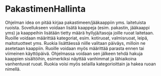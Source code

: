 # PakastimenHallinta
Ohjelman idea on pitää kirjaa pakastimeen/jääkaappiin yms. laitetuista ruoista. Sovellukseen voidaan lisätä kaappeja (esim. pakastin, jääkaappi yms) ja kaappeihin lisätään tietty määrä hyllyjä/tasoja joille ruoat laitetaan. Ruoille voidaan määrittää kategoriat, esim. kotiruoat, valmisruoat, leipä, maitotuotteet yms. Ruokia lisättäessä niille valitaan päiväys, milloin ne asetetaan kaappiin. Ruoille voidaan myös määrittää parasta ennen tai viimeinen käyttöpäivä. Ohjelmassa voidaan sen jälkeen tehdä hakuja kaappien sisältöihin, esimerkiksi näyttää vanhimmat ja lähiaikoina vanhentuvat ruoat. Ruokia voisi myös selailla kategorioittain ja hakea ruoan nimellä. 
